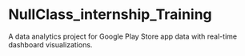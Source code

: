 # NullClass_internship_Training
A data analytics project for Google Play Store app data with real-time dashboard visualizations.
